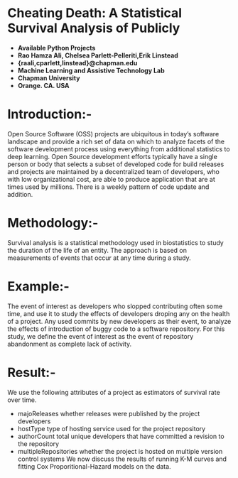 # Cheating Death: A Statistical Survival Analysis of Publicly
* **Available Python Projects**
* **Rao Hamza Ali, Chelsea Parlett-Pelleriti,Erik Linstead**
* **{raali,cparlett,linstead}@chapman.edu**
* **Machine Learning and Assistive Technology Lab**
* **Chapman University**
* **Orange. CA. USA**		

# Introduction:-
Open Source Software (OSS) projects are ubiquitous in today’s software landscape and provide a rich set of data on which to analyze facets of the software development process using everything from additional statistics to deep learning. Open Source development efforts typically have a single person or body that selects a subset of developed code for build releases and projects are maintained by a decentralized team of developers, who with low organizational cost, are able to produce application that are at times used by millions. There is a weekly pattern of code update and addition.

# Methodology:-
Survival analysis is a statistical methodology used in biostatistics to study the duration of the life of an entity. The approach is based on measurements of events that occur at any time during a study.

# Example:-
The event of interest as developers who slopped contributing often some time, and use it to study the effects of developers droping any  on the health of a project. Any used commits by new developers as their event, to analyze the effects of introduction of buggy code to a software repository. For this study, we define the event of interest as the event of repository abandonment as complete lack of activity.

# Result:-
We use the following attributes of a project as estimators of survival rate over time.
* majoReleases whether releases were published by the project developers
* hostType type of hosting service used for the project repository
* authorCount total unique developers that have committed a revision to the repository
* multipleRepositories whether the project is hosted on multiple version control systems
We now discuss the results of running K-M curves and fitting Cox Proporitional-Hazard models on the data.

